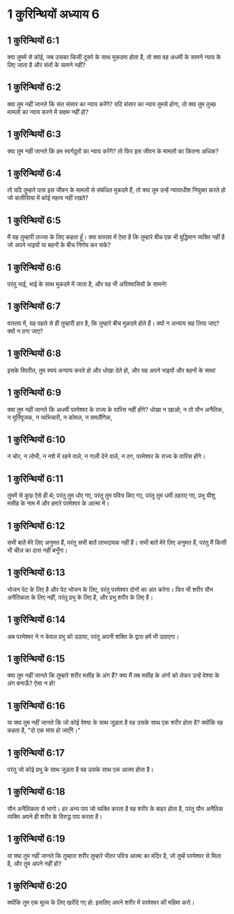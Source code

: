 # 1 कुरिन्थियों अध्याय 6

## 1 कुरिन्थियों 6:1

क्या तुममें से कोई, जब उसका किसी दूसरे के साथ मुकदमा होता है, तो क्या वह अधर्मी के सामने न्याय के लिए जाता है और संतों के सामने नहीं?

## 1 कुरिन्थियों 6:2

क्या तुम नहीं जानते कि संत संसार का न्याय करेंगे? यदि संसार का न्याय तुमसे होगा, तो क्या तुम तुच्छ मामलों का न्याय करने में सक्षम नहीं हो?

## 1 कुरिन्थियों 6:3

क्या तुम नहीं जानते कि हम स्वर्गदूतों का न्याय करेंगे? तो फिर इस जीवन के मामलों का कितना अधिक?

## 1 कुरिन्थियों 6:4

तो यदि तुम्हारे पास इस जीवन के मामलों से संबंधित मुकदमे हैं, तो क्या तुम उन्हें न्यायाधीश नियुक्त करते हो जो कलीसिया में कोई महत्व नहीं रखते?

## 1 कुरिन्थियों 6:5

मैं यह तुम्हारी लज्जा के लिए कहता हूँ। क्या वास्तव में ऐसा है कि तुम्हारे बीच एक भी बुद्धिमान व्यक्ति नहीं है जो अपने भाइयों या बहनों के बीच निर्णय कर सके?

## 1 कुरिन्थियों 6:6

परंतु भाई, भाई के साथ मुकदमे में जाता है, और वह भी अविश्वासियों के सामने!

## 1 कुरिन्थियों 6:7

वास्तव में, यह पहले से ही तुम्हारी हार है, कि तुम्हारे बीच मुकदमे होते हैं। क्यों न अन्याय सह लिया जाए? क्यों न ठगा जाए?

## 1 कुरिन्थियों 6:8

इसके विपरीत, तुम स्वयं अन्याय करते हो और धोखा देते हो, और यह अपने भाइयों और बहनों के साथ!

## 1 कुरिन्थियों 6:9

क्या तुम नहीं जानते कि अधर्मी परमेश्वर के राज्य के वारिस नहीं होंगे? धोखा न खाओ; न तो यौन अनैतिक, न मूर्तिपूजक, न व्यभिचारी, न कोमल, न समलैंगिक,

## 1 कुरिन्थियों 6:10

न चोर, न लोभी, न नशे में रहने वाले, न गाली देने वाले, न ठग, परमेश्वर के राज्य के वारिस होंगे।

## 1 कुरिन्थियों 6:11

तुममें से कुछ ऐसे ही थे; परंतु तुम धोए गए, परंतु तुम पवित्र किए गए, परंतु तुम धर्मी ठहराए गए, प्रभु यीशु मसीह के नाम में और हमारे परमेश्वर के आत्मा में।

## 1 कुरिन्थियों 6:12

सभी बातें मेरे लिए अनुमत हैं, परंतु सभी बातें लाभदायक नहीं हैं। सभी बातें मेरे लिए अनुमत हैं, परंतु मैं किसी भी चीज़ का दास नहीं बनूँगा।

## 1 कुरिन्थियों 6:13

भोजन पेट के लिए है और पेट भोजन के लिए, परंतु परमेश्वर दोनों का अंत करेगा। फिर भी शरीर यौन अनैतिकता के लिए नहीं, परंतु प्रभु के लिए है, और प्रभु शरीर के लिए है।

## 1 कुरिन्थियों 6:14

अब परमेश्वर ने न केवल प्रभु को उठाया, परंतु अपनी शक्ति के द्वारा हमें भी उठाएगा।

## 1 कुरिन्थियों 6:15

क्या तुम नहीं जानते कि तुम्हारे शरीर मसीह के अंग हैं? क्या मैं तब मसीह के अंगों को लेकर उन्हें वेश्या के अंग बनाऊँ? ऐसा न हो!

## 1 कुरिन्थियों 6:16

या क्या तुम नहीं जानते कि जो कोई वेश्या के साथ जुड़ता है वह उसके साथ एक शरीर होता है? क्योंकि वह कहता है, "दो एक मांस हो जाएँगे।"

## 1 कुरिन्थियों 6:17

परंतु जो कोई प्रभु के साथ जुड़ता है वह उसके साथ एक आत्मा होता है।

## 1 कुरिन्थियों 6:18

यौन अनैतिकता से भागो। हर अन्य पाप जो व्यक्ति करता है वह शरीर के बाहर होता है, परंतु यौन अनैतिक व्यक्ति अपने ही शरीर के विरुद्ध पाप करता है।

## 1 कुरिन्थियों 6:19

या क्या तुम नहीं जानते कि तुम्हारा शरीर तुम्हारे भीतर पवित्र आत्मा का मंदिर है, जो तुम्हें परमेश्वर से मिला है, और तुम अपने नहीं हो?

## 1 कुरिन्थियों 6:20

क्योंकि तुम एक मूल्य के लिए खरीदे गए हो: इसलिए अपने शरीर में परमेश्वर की महिमा करो।
